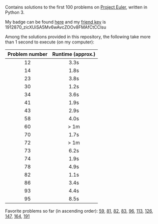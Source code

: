 Contains solutions to the first 100 problems on [Project
Euler](https://www.projecteuler.net), written in Python 3.

My badge can be found
[here](https://projecteuler.net/profile/dreipfundflachs.png) and my [friend
key](https://projecteuler.net/minimal=friends) is
1912870_zicXUiSA5Mv6wAvcZOOv8FMAfCtCClsu

Among the solutions provided in this repository, the following take more than 1
second to execute (on my computer):

| Problem number   | Runtime (approx.)   |
| :--------------: | :-----------------: |
| 12 | 3.3s |
| 14 | 1.8s |
| 23 | 3.8s |
| 30 | 1.2s |
| 34 | 3.6s |
| 41 | 1.9s | 
| 43 | 2.9s |
| 58 | 4.0s | 
| 60 | > 1m |
| 70 | 1.7s |
| 72 | > 1m |
| 73 | 6.2s |
| 74 | 1.9s |
| 78 | 4.9s |
| 82 | 1.1s |
| 86 | 3.4s |
| 93 | 4.4s |
| 95 | 8.5s |


Favorite problems so far (in ascending order): 
[59](https://projecteuler.net/problem=59),
[81](https://projecteuler.net/problem=81),
[82](https://projecteuler.net/problem=82),
[83](https://projecteuler.net/problem=83),
[96](https://projecteuler.net/problem=96),
[113](https://projecteuler.net/problem=113),
[126](https://projecteuler.net/problem=126),
[147](https://projecteuler.net/problem=147),
[164](https://projecteuler.net/problem=164),
[191](https://projecteuler.net/problem=191)

